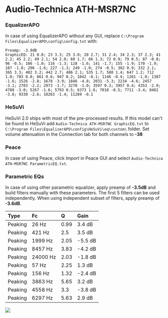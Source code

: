 # Audio-Technica ATH-MSR7NC

### EqualizerAPO
In case of using EqualizerAPO without any GUI, replace `C:\Program Files\EqualizerAPO\config\config.txt`
with:
```
Preamp: -3.9dB
GraphicEQ: 21 0.0; 23 3.3; 25 3.0; 28 2.7; 31 2.4; 34 2.3; 37 2.3; 41 2.2; 45 2.2; 49 2.1; 54 2.0; 60 1.7; 66 1.3; 72 0.9; 79 0.5; 87 -0.0; 96 -0.5; 106 -1.0; 116 -1.3; 128 -1.6; 141 -1.7; 155 -1.9; 170 -1.9; 187 -1.8; 206 -1.6; 227 -1.3; 249 -1.0; 274 -0.5; 302 0.9; 332 2.1; 365 3.3; 402 3.2; 442 2.7; 486 2.1; 535 1.7; 588 1.4; 647 1.2; 712 1.0; 783 0.8; 861 0.6; 947 0.2; 1042 -0.1; 1146 -0.4; 1261 -1.0; 1387 -1.6; 1526 -2.8; 1678 -3.9; 1846 -4.8; 2031 -5.3; 2234 -4.6; 2457 -3.1; 2703 -2.2; 2973 -1.7; 3270 -1.0; 3597 0.3; 3957 0.4; 4353 -2.9; 4788 -3.0; 5267 -1.6; 5793 0.5; 6373 1.6; 7010 -0.5; 7711 -3.4; 8482 -3.8; 9330 -2.6; 10263 -1.4; 11289 -0.1
```

### HeSuVi
HeSuVi 2.0 ships with most of the pre-processed results. If this model can't be found in HeSuVi add
`Audio-Technica ATH-MSR7NC GraphicEQ.txt` to `C:\Program Files\EqualizerAPO\config\HeSuVi\eq\custom\` folder.
Set volume attenuation in the Connection tab for both channels to **-38**

### Peace
In case of using Peace, click *Import* in Peace GUI and select `Audio-Technica ATH-MSR7NC ParametricEQ.txt`.

### Parametric EQs
In case of using other parametric equalizer, apply preamp of **-3.5dB** and build filters manually
with these parameters. The first 5 filters can be used independently.
When using independent subset of filters, apply preamp of **-3.6dB**.

| Type    | Fc       |    Q | Gain    |
|:--------|:---------|:-----|:--------|
| Peaking | 26 Hz    | 0.99 | 3.4 dB  |
| Peaking | 421 Hz   | 2.5  | 3.5 dB  |
| Peaking | 1999 Hz  | 2.05 | -5.5 dB |
| Peaking | 8457 Hz  | 3.83 | -4.2 dB |
| Peaking | 24000 Hz | 2.03 | -1.8 dB |
| Peaking | 57 Hz    | 2.25 | 1.3 dB  |
| Peaking | 156 Hz   | 1.32 | -2.4 dB |
| Peaking | 3863 Hz  | 5.65 | 3.2 dB  |
| Peaking | 4558 Hz  | 3.3  | -3.8 dB |
| Peaking | 6297 Hz  | 5.63 | 2.9 dB  |

![](https://raw.githubusercontent.com/jaakkopasanen/AutoEq/master/results/rtings/avg/Audio-Technica%20ATH-MSR7NC/Audio-Technica%20ATH-MSR7NC.png)
